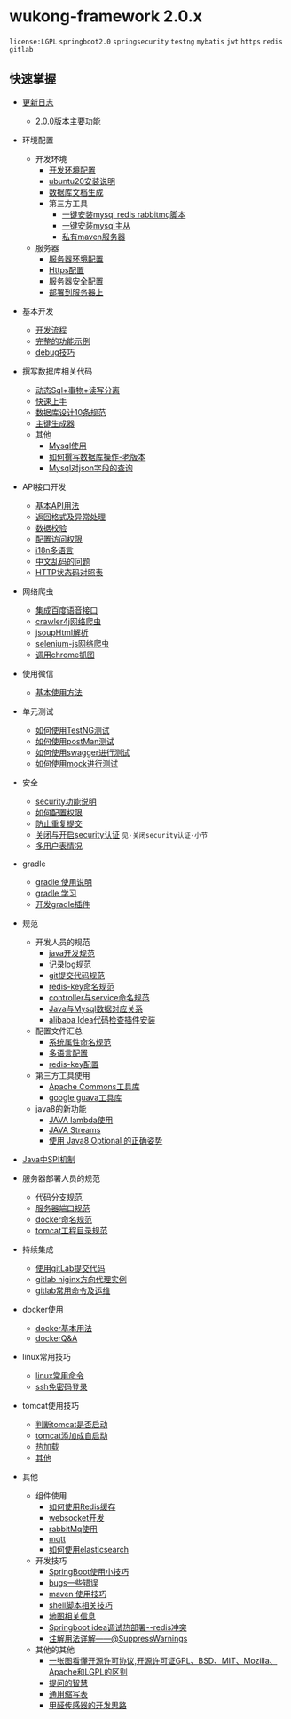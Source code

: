 wukong-framework 2.0.x
===

`license:LGPL` `springboot2.0` `springsecurity` `testng`  `mybatis` `jwt` `https` `redis` `gitlab` 



## 快速掌握



* [更新日志](reference/changelog.md)    
  
    * [2.0.0版本主要功能](reference/v2-0-0.md)
    
    
    
* 环境配置
    * 开发环境
        * [开发环境配置](reference/readme.md "开打环境配置文档")
        * [ubuntu20安装说明](ubuntu-usage/ubuntu-install.md) 
        * [数据库文档生成](wukong-tools/wukong-dbdoc/readme.md)
        * 第三方工具
          * [一键安装mysql redis rabbitmq脚本](docker/readme.md)
          * [一键安装mysql主从](docker/ms/readme.md)
          *  [私有maven服务器](reference/nexus.md)
    * 服务器
        * [服务器环境配置](reference/webEnvironment.md "开打环境配置文档")
        * [Https配置](reference/https.md)
        * [服务器安全配置](reference/webSecurity.md)
        * [部署到服务器上](reference/ci.md "部署到服务器上")
        
        
    
* 基本开发

    * [开发流程](reference/myfirst_controller.md)
    * [完整的功能示例](wukong-projects/wukong-examples/readme.md)
    * [debug技巧](reference/debug.md)


* 撰写数据库相关代码    
    * [动态Sql+事物+读写分离](wukong-projects/wukong-examples/readme.md)
    * [快速上手](reference/mybitsDynamic-qt.md)
    * [数据库设计10条规范](reference/mysql-design.md)
    * [主键生成器](reference/keygen.md)
    * 其他
        * [Mysql使用](reference/mysql.md)
        * [如何撰写数据库操作-老版本](reference/database.md)
        * [Mysql对json字段的查询](https://www.2cto.com/database/201708/664660.html)

  

* API接口开发
    * [基本API用法](reference/controller.md)
    * [返回格式及异常处理](reference/result.md)
    * [数据校验](reference/validator.md)
    * [配置访问权限](reference/controller.md#配置访问权限)
    * [i18n多语言](reference/i18n.md)
    * [中文乱码的问题](reference/encoding.md)
    * [HTTP状态码对照表](http://tools.jb51.net/table/http_status_code)
    



* 网络爬虫
    * [集成百度语音接口](wukong-projects/wukong-hanzi/reference/baidu-audio.md)
    * [crawler4j网络爬虫](wukong-projects/wukong-hanzi/reference/crawler4j.md)
    * [jsoupHtml解析](wukong-projects/wukong-hanzi/reference/jsoup.md)
    * [selenium-js网络爬虫](wukong-projects/wukong-hanzi/reference/selenium.md)
    * [调用chrome抓图](wukong-projects/wukong-screenshot/readme.md)



* 使用微信
   * [基本使用方法](wukong-projects/wukong-hanzi/reference/weixin.md)



* 单元测试
    * [如何使用TestNG测试](reference/testng.md)
    * [如何使用postMan测试](reference/postman.md)
    * [如何使用swagger进行测试](reference/swagger2.md)
    * [如何使用mock进行测试](reference/mock.md)
    
    


* 安全
    * [security功能说明](reference/security.md)
    * [如何配置权限](reference/security-config.md)
    * [防止重复提交](reference/preventrepeat.md)
    * [关闭与开启security认证](reference/tip.md) `见·关闭security认证·小节`
    * [多用户表情况](reference/security-multi-user.md)
    
    
    
* gradle

    * [gradle 使用说明](reference/ubuntu-usage/gradle.md)
    * [gradle 学习](reference/ubuntu-usage/gradle-study.md)
    * [开发gradle插件](reference/gradle-plugin.md)
    
    
    
* 规范
    * 开发人员的规范
        * [java开发规范](reference/specification_java.md)
        * [记录log规范](reference/uselog.md)
        * [git提交代码规范](reference/specification_git.md)
        * [redis-key命名规范](reference/redis.md#redis-key命名规范)  
        * [controller与service命名规范](reference/result.md#悟空框架api返回规范)
        * [Java与Mysql数据对应关系](reference/mysql_java.md)
        * [alibaba Idea代码检查插件安装](https://github.com/alibaba/p3c/blob/master/idea-plugin/README_cn.md)
    * 配置文件汇总
        * [系统属性命名规范](reference/specification_properties.md)
        * [多语言配置](reference/specification_language.md)   
        * [redis-key配置](reference/specification_reids.md)           
    * 第三方工具使用    
        * [Apache Commons工具库](reference/ApacheCommons.md)
        * [google guava工具库](reference/guava.md)
    * java8的新功能    
        * [JAVA lambda使用](http://www.jdon.com/idea/java/10-example-of-lambda-expressions-in-java8.html)
        * [JAVA Streams](reference/java_streams.md)
        * [使用 Java8 Optional 的正确姿势](http://www.importnew.com/22060.html)
* [Java中SPI机制](https://www.jianshu.com/p/46b42f7f593c)
        
  
* 服务器部署人员的规范
    * [代码分支规范](reference/gitlab_branch.md)
    * [服务器端口规范](reference/specification_server.md#端口规范)
    * [docker命名规范](reference/specification_server.md#docker命名规范)
    * [tomcat工程目录规范](reference/specification_server.md#tomcat工程目录规范])
    
        
    
* 持续集成
    * [使用gitLab提交代码](reference/gitlab.md)
    * [gitlab niginx方向代理实例](reference/gitlab_apache.md)
    * [gitlab常用命令及运维](reference/gitlab_opt.md)
    
    


* docker使用
    * [docker基本用法](reference/docker.md)
    * [dockerQ&A](reference/docker_qa.md)
    
    
    
* linux常用技巧
    * [linux常用命令](reference/cmd.md)
    * [ssh免密码登录](reference/cmd.md#ssh免密码登录)
    
    
    
* tomcat使用技巧
    * [判断tomcat是否启动](reference/tomcat.md#判断tomcat是否启动)
    * [tomcat添加成自启动](reference/tomcat.md#tomcat自启动)
    * [热加载](reference/tomcat.md#热加载)   
    * [其他](reference/tomcat.md)    
    



* 其他
    * 组件使用
        * [如何使用Redis缓存](reference/redis.md)
        * [websocket开发](reference/websocket.md)
        * [rabbitMq使用](reference/rabbitmq.md)
        * [mqtt](reference/mqtt_design.md)
        * [如何使用elasticsearch](reference/elasticsearch.md)
    * 开发技巧
        * [SpringBoot使用小技巧](reference/tip.md)
        * [bugs一些错误](reference/bugs.md)
        * [maven 使用技巧](reference/maven.md)
        * [shell脚本相关技巧](reference/sh.md)
        * [地图相关信息](reference/map.md)
        * [Springboot idea调试热部署--redis冲突](https://blog.csdn.net/u013042707/article/details/78648259)
        * [注解用法详解——@SuppressWarnings](https://www.cnblogs.com/fsjohnhuang/p/4040785.html)
    * 其他的其他
        * [一张图看懂开源许可协议,开源许可证GPL、BSD、MIT、Mozilla、Apache和LGPL的区别](https://blog.csdn.net/testcs_dn/article/details/38496107)
        * [提问的智慧](http://www.dianbo.org/9238/stone/tiwendezhihui.htm)
        * [通用缩写表](https://blog.csdn.net/liu_yude/article/details/45317307)
        * [甲醛传感器的开发思路](reference/hcho_websocket_mqtt.md)



​    


